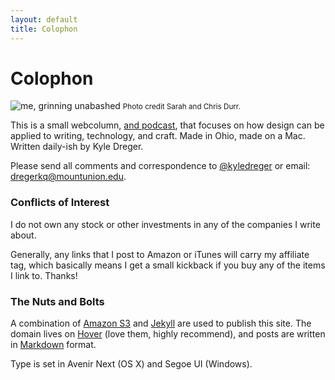 ```yaml
---
layout: default
title: Colophon
---
```

# Colophon
![me, grinning unabashed]({{site.domain}}/public/cargo/kd.png)
<small>Photo credit Sarah and Chris Durr.</small>

This is a small webcolumn, [and podcast](/log), that focuses on how design can be applied to writing, technology, and craft. Made in Ohio, made on a Mac. Written daily-ish by Kyle Dreger.

Please send all comments and correspondence to [@kyledreger](http://twitter.com/kyledreger) or email: <dregerkq@mountunion.edu>.

### Conflicts of Interest
I do not own any stock or other investments in any of the companies I write about.

Generally, any links that I post to Amazon or iTunes will carry my affiliate tag, which basically means I get a small kickback if you buy any of the items I link to. Thanks!

### The Nuts and Bolts
A combination of [Amazon S3](http://aws.amazon.com/s3/) and [Jekyll](https://github.com/mojombo/jekyll) are used to publish this site. The domain lives on [Hover](http://hover.com) (love them, highly recommend), and posts are written in [Markdown](http://daringfireball.net/projects/markdown) format.

Type is set in Avenir Next (OS X) and Segoe UI (Windows).


